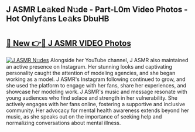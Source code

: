 ## J ASMR Le𝚊ked N𝚞de - Part-L0m Video Photos - Hot Onlyf𝚊ns Le𝚊ks DbuHB

# <h2><a href="http://ab77763.deff.icu/?id=J+ASMR">🔗 New 👉🔴 J ASMR VIDEO Photos</a></h2>

[![J ASMR N𝚞des](https://i.imgur.com/rIISA9y.gif)](http://ab77763.deff.icu/?id=J+ASMR)
Alongside her YouTube channel, J ASMR also maintained an active presence on Instagram. Her stunning looks and captivating personality caught the attention of modeling agencies, and she began working as a model. J ASMR's Instagram following continued to grow, and she used the platform to engage with her fans, share her experiences, and showcase her modeling work. J ASMR's music and message resonate with young audiences who find solace and strength in her vulnerability. She actively engages with her fans online, fostering a supportive and inclusive community. Her advocacy for mental health awareness extends beyond her music, as she speaks out on the importance of seeking help and normalizing conversations about mental illness.
